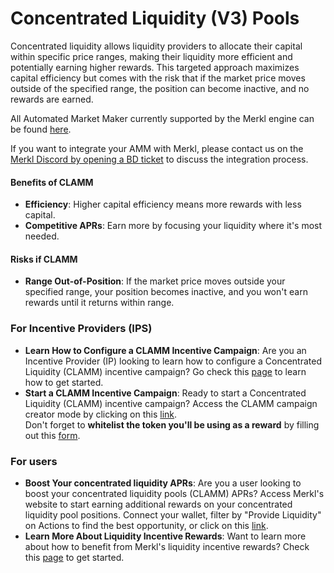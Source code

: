 # Concentrated Liquidity (V3) Pools

Concentrated liquidity allows liquidity providers to allocate their capital within specific price ranges, making their liquidity more efficient and potentially earning higher rewards. This targeted approach maximizes capital efficiency but comes with the risk that if the market price moves outside of the specified range, the position can become inactive, and no rewards are earned.

All Automated Market Maker currently supported by the Merkl engine can be found [here](https://app.merkl.xyz/integrations).

If you want to integrate your AMM with Merkl, please contact us on the [Merkl Discord by opening a BD ticket](https://www.google.com/url?q=https://discord.gg/jnYfrGxDbe\&sa=D\&source=docs\&ust=1714726869927696\&usg=AOvVaw1loOKjqz9IGEdpNjWsvrmD) to discuss the integration process.&#x20;

#### Benefits of CLAMM

* **Efficiency**: Higher capital efficiency means more rewards with less capital.
* **Competitive APRs**: Earn more by focusing your liquidity where it's most needed.

#### Risks if CLAMM

* **Range Out-of-Position**: If the market price moves outside your specified range, your position becomes inactive, and you won't earn rewards until it returns within range.

### For Incentive Providers (IPS)

* **Learn How to Configure a CLAMM Incentive Campaign**: Are you an Incentive Provider (IP) looking to learn how to configure a Concentrated Liquidity (CLAMM) incentive campaign? Go check this [page](../../distribute-with-merkl/types-of-campaign/concentrated-liquidity-pool-incentivization-campaign.md) to learn how to get started.
* **Start a CLAMM Incentive Campaign**: Ready to start a Concentrated Liquidity (CLAMM) incentive campaign? Access the CLAMM campaign creator mode by clicking on this [link](https://app.merkl.xyz/create/pool).\
  Don't forget to **whitelist the token you'll be using as a reward** by filling out this [form](https://tally.so/r/3y2bqx).&#x20;

### For users

* **Boost Your concentrated liquidity APRs**: Are you a user looking to boost your concentrated liquidity pools (CLAMM) APRs? Access Merkl's website to start earning additional rewards on your concentrated liquidity pool positions. Connect your wallet, filter by "Provide Liquidity" on Actions to find the best opportunity, or click on this [link](https://app.merkl.xyz/?action=pool).
* **Learn More About Liquidity Incentive Rewards**: Want to learn more about how to benefit from Merkl's liquidity incentive rewards? Check this [page](../../earn-with-merkl/earn-with-merkl/) to get started.
